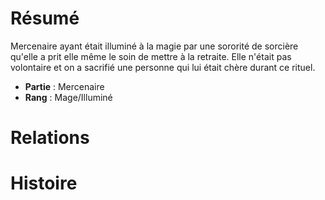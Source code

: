 # Résumé
Mercenaire ayant était illuminé à la magie par une sororité de sorcière qu'elle a prit elle même le soin de mettre à la retraite. Elle n'était pas volontaire et on a sacrifié une personne qui lui était chère durant ce rituel.

- **Partie** : Mercenaire
- **Rang** : Mage/Illuminé

# Relations

# Histoire
